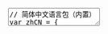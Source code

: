 <pre class="layui-code" lay-options="{style: 'height: 525px;', layout: ['code'], tools: []}">
  <textarea>
// 简体中文语言包（内置）
var zhCN = {
  code: {
    copy: '复制代码',
    copied: '已复制',
    copyError: '复制失败',
    maximize: '最大化显示',
    restore: '还原显示',
    preview: '在新窗口预览'
  },
  colorpicker: {
    clear: '清除',
    confirm: '确定'
  },
  dropdown: {
    noData: '暂无数据'
  },
  flow: {
    loadMore: '加载更多',
    noMore: '没有更多了'
  },
  form: {
    select: {
      noData: '暂无数据',
      noMatch: '无匹配数据',
      placeholder: '请选择'
    },
    validateMessages: {
      required: '必填项不能为空',
      phone: '手机号格式不正确',
      email: '邮箱格式不正确',
      url: '链接格式不正确',
      number: '只能填写数字',
      date: '日期格式不正确',
      identity: '身份证号格式不正确'
    },
    verifyErrorPromptTitle: '提示'
  },
  laydate: {
    months: ['1月', '2月', '3月', '4月', '5月', '6月', '7月', '8月', '9月', '10月', '11月', '12月'],
    weeks: ['日', '一', '二', '三', '四', '五', '六'],
    time: ['时', '分', '秒'],
    literal: {
      year: '年'
    },
    selectDate: '选择日期',
    selectTime: '选择时间',
    startTime: '开始时间',
    endTime: '结束时间',
    tools: {
      confirm: '确定',
      clear: '清空',
      now: '现在',
      reset: '重置'
    },
    rangeOrderPrompt: '结束时间不能早于开始时间\n请重新选择',
    invalidDatePrompt: '不在有效日期或时间范围内\n',
    formatErrorPrompt: '日期格式不合法\n必须遵循：\n{format}\n',
    autoResetPrompt: '已自动重置',
    preview: '当前选中的结果'
  },
  layer: {
    confirm: '确定',
    cancel: '取消',
    defaultTitle: '信息',
    prompt: {
      InputLengthPrompt: '最多输入 {length} 个字符'
    },
    photos: {
      noData: '没有图片',
      tools:{
        rotate: '旋转',
        scaleX: '水平变换',
        zoomIn: '放大',
        zoomOut: '缩小',
        reset: '还原',
        close: '关闭'
      },
      viewPicture: '查看原图',
      urlError: {
        prompt: '当前图片地址异常，\n是否继续查看下一张？',
        confirm: '下一张',
        cancel: '不看了'
      }
    }
  },
  laypage: {
    prev: '上一页',
    next: '下一页',
    first: '首页',
    last: '尾页',
    total: '共 {total} 条',
    pagesize: '条/页',
    goto: '到第',
    page: '页',
    confirm: '确定'
  },
  table: {
    sort: {
      asc: '升序',
      desc: '降序'
    },
    noData: '暂无数据',
    tools:{
      filter: {
        title: '筛选列'
      },
      export: {
        title: '导出',
        noDataPrompt: '当前表格无数据',
        compatPrompt: '导出功能不支持 IE，请用 Chrome 等高级浏览器导出',
        csvText : '导出 CSV 文件'
      },
      print: {
        title: '打印',
        noDataPrompt: '当前表格无数据'
      }
    },
    dataFormatError: '返回的数据不符合规范，正确的成功状态码应为："{statusName}": {statusCode}',
    xhrError: '请求异常，错误提示：{msg}'
  },
  transfer: {
    noData: '暂无数据',
    noMatch: '无匹配数据',
    title: ['列表一', '列表二'],
    searchPlaceholder: '关键词搜索'
  },
  tree: {
    defaultNodeName: '未命名',
    noData: '暂无数据',
    deleteNodePrompt: '确认删除"{name}"节点吗？'
  },
  upload: {
    fileType: {
      file: '文件',
      image: '图片',
      video: '视频',
      audio: '音频'
    },
    validateMessages: {
      fileExtensionError: '选择的{fileType}中包含不支持的格式',
      filesOverLengthLimit: '同时最多只能上传: {length} 个文件',
      currentFilesLength: '当前已经选择了: {length} 个文件',
      fileOverSizeLimit: '文件大小不能超过 {size}'
    },
    chooseText: '{length} 个文件'
  },
  util: {
    timeAgo: {
      days: '{days} 天前',
      hours: '{hours} 小时前',
      minutes: '{minutes} 分钟前',
      future: '未来',
      justNow: '刚刚'
    },
    toDateString: {
      // https://www.unicode.org/cldr/charts/47/supplemental/day_periods.html
      meridiem: function(hours, minutes){
        var hm = hours * 100 + minutes;
        if (hm < 500) {
          return '凌晨';
        } else if (hm < 800) {
          return '早上';
        } else if (hm < 1200) {
          return '上午';
        } else if (hm < 1300) {
          return '中午';
        } else if (hm < 1900) {
          return '下午';
        }
        return '晚上';
      }
    }
  }
};
i18n.set({
  locale: 'zh-CN', // 设置语言环境
  messages: { // 语言包
    'zh-CN': zhCN
  }
});
  </textarea>
</pre>
